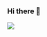 ### Hi there 👋
<div>
<img margin="auto" src ="https://github-readme-stats.vercel.app/api/top-langs/?username=LaurentiuALI&hide=makefile,cmake&layout=compact&theme=bear"/>
</div>

